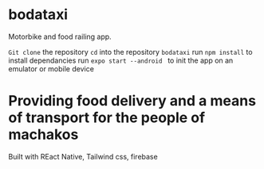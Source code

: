 # bodataxi
Motorbike and food railing app.
 
 `Git clone` the repository
`cd` into the repository `bodataxi`
 run `npm install` to install dependancies
 run `expo start --android ` to init the app on an emulator or mobile device

 # Providing food delivery and a means of transport for the people of machakos
 Built with REact Native, Tailwind css, firebase
 